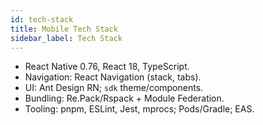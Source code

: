```yaml
---
id: tech-stack
title: Mobile Tech Stack
sidebar_label: Tech Stack
---
```


- React Native 0.76, React 18, TypeScript.
- Navigation: React Navigation (stack, tabs).
- UI: Ant Design RN; `sdk` theme/components.
- Bundling: Re.Pack/Rspack + Module Federation.
- Tooling: pnpm, ESLint, Jest, mprocs; Pods/Gradle; EAS.

